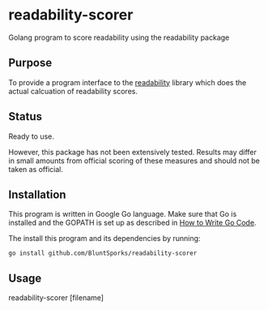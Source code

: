 # readability-scorer
Golang program to score readability using the readability package

## Purpose
To provide a program interface to the [readability](https://www.github.com/BluntSporks/readability) library which does
the actual calcuation of readability scores.

## Status
Ready to use.

However, this package has not been extensively tested. Results may differ in small amounts from official scoring of
these measures and should not be taken as official.

## Installation
This program is written in Google Go language. Make sure that Go is installed and the GOPATH is set up as described in
[How to Write Go Code](https://golang.org/doc/code.html).

The install this program and its dependencies by running:

    go install github.com/BluntSporks/readability-scorer

## Usage
readability-scorer [filename]

